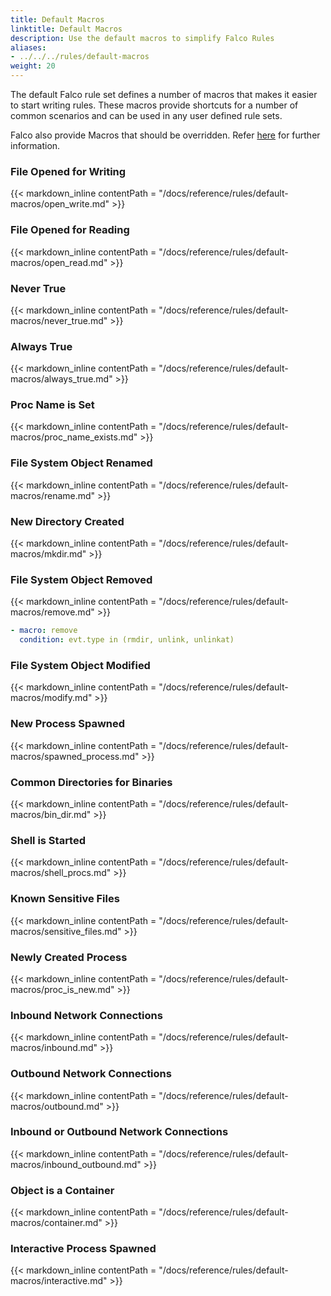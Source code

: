 ```yaml
---
title: Default Macros
linktitle: Default Macros
description: Use the default macros to simplify Falco Rules
aliases:
- ../../../rules/default-macros
weight: 20
---
```


The default Falco rule set defines a number of macros that makes it easier to start writing rules. These macros provide shortcuts for a number of common scenarios and can be used in any user defined rule sets. 

Falco also provide Macros that should be overridden. Refer [here](/docs/reference/rules/macros-override) for further information.

### File Opened for Writing

{{< markdown_inline contentPath = "/docs/reference/rules/default-macros/open_write.md" >}}

### File Opened for Reading

{{< markdown_inline contentPath = "/docs/reference/rules/default-macros/open_read.md" >}}

### Never True

{{< markdown_inline contentPath = "/docs/reference/rules/default-macros/never_true.md" >}}

### Always True

{{< markdown_inline contentPath = "/docs/reference/rules/default-macros/always_true.md" >}}

### Proc Name is Set

{{< markdown_inline contentPath = "/docs/reference/rules/default-macros/proc_name_exists.md" >}}

### File System Object Renamed

{{< markdown_inline contentPath = "/docs/reference/rules/default-macros/rename.md" >}}

### New Directory Created

{{< markdown_inline contentPath = "/docs/reference/rules/default-macros/mkdir.md" >}}

### File System Object Removed

{{< markdown_inline contentPath = "/docs/reference/rules/default-macros/remove.md" >}}

```yaml
- macro: remove
  condition: evt.type in (rmdir, unlink, unlinkat)
```

### File System Object Modified

{{< markdown_inline contentPath = "/docs/reference/rules/default-macros/modify.md" >}}

### New Process Spawned

{{< markdown_inline contentPath = "/docs/reference/rules/default-macros/spawned_process.md" >}}

### Common Directories for Binaries

{{< markdown_inline contentPath = "/docs/reference/rules/default-macros/bin_dir.md" >}}

### Shell is Started

{{< markdown_inline contentPath = "/docs/reference/rules/default-macros/shell_procs.md" >}}

### Known Sensitive Files

{{< markdown_inline contentPath = "/docs/reference/rules/default-macros/sensitive_files.md" >}}

### Newly Created Process

{{< markdown_inline contentPath = "/docs/reference/rules/default-macros/proc_is_new.md" >}}

### Inbound Network Connections

{{< markdown_inline contentPath = "/docs/reference/rules/default-macros/inbound.md" >}}

### Outbound Network Connections

{{< markdown_inline contentPath = "/docs/reference/rules/default-macros/outbound.md" >}}

### Inbound or Outbound Network Connections

{{< markdown_inline contentPath = "/docs/reference/rules/default-macros/inbound_outbound.md" >}}

### Object is a Container

{{< markdown_inline contentPath = "/docs/reference/rules/default-macros/container.md" >}}

### Interactive Process Spawned

{{< markdown_inline contentPath = "/docs/reference/rules/default-macros/interactive.md" >}}
